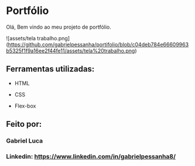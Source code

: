 # Portfólio 
Olá, Bem vindo ao meu projeto de portfólio.

![assets/tela trabalho.png] (https://github.com/gabrielpessanha/portifolio/blob/c04deb784e66609963b5325f1f9a16ee2f44fe11/assets/tela%20trabalho.png)

## Ferramentas utilizadas:

* HTML

* CSS

* Flex-box

## Feito por:

### Gabriel Luca 

### Linkedin: https://www.linkedin.com/in/gabrielpessanha8/

